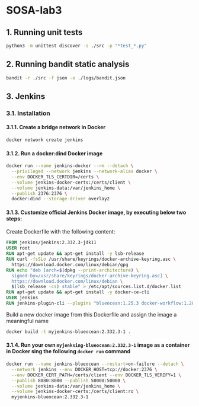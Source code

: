 # SOSA-lab3

## 1. Running unit tests
```bash
python3 -m unittest discover -s ./src -p "*test_*.py"
```

## 2. Running bandit static analysis
```bash
bandit -r ./src -f json -o ./logs/bandit.json
```

## 3. Jenkins

### 3.1. Installation

#### 3.1.1. Create a bridge network in Docker

```bash
docker network create jenkins
```

#### 3.1.2. Run a docker:dind Docker image

```bash
docker run --name jenkins-docker --rm --detach \
  --privileged --network jenkins --network-alias docker \
  --env DOCKER_TLS_CERTDIR=/certs \
  --volume jenkins-docker-certs:/certs/client \
  --volume jenkins-data:/var/jenkins_home \
  --publish 2376:2376 \
  docker:dind --storage-driver overlay2
```
#### 3.1.3. Customize official Jenkins Docker image, by executing below two steps:

Create Dockerfile with the following content:

```dockerfile
FROM jenkins/jenkins:2.332.3-jdk11
USER root
RUN apt-get update && apt-get install -y lsb-release
RUN curl -fsSLo /usr/share/keyrings/docker-archive-keyring.asc \
  https://download.docker.com/linux/debian/gpg
RUN echo "deb [arch=$(dpkg --print-architecture) \
  signed-by=/usr/share/keyrings/docker-archive-keyring.asc] \
  https://download.docker.com/linux/debian \
  $(lsb_release -cs) stable" > /etc/apt/sources.list.d/docker.list
RUN apt-get update && apt-get install -y docker-ce-cli
USER jenkins
RUN jenkins-plugin-cli --plugins "blueocean:1.25.3 docker-workflow:1.28"
```

Build a new docker image from this Dockerfile and assign the image a meaningful name

```bash
docker build -t myjenkins-blueocean:2.332.3-1 .
```

#### 3.1.4. Run your own `myjenksing-blueocean:2.332.3-1` image as a container in Docker sing the following `docker run` command

```bash
docker run --name jenkins-blueocean --restart=on-failure --detach \
  --network jenkins --env DOCKER_HOST=tcp://docker:2376 \
  --env DOCKER_CERT_PATH=/certs/client --env DOCKER_TLS_VERIFY=1 \
  --publish 8080:8080 --publish 50000:50000 \
  --volume jenkins-data:/var/jenkins_home \
  --volume jenkins-docker-certs:/certs/client:ro \
  myjenkins-blueocean:2.332.3-1
```

